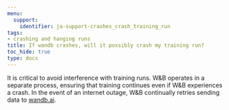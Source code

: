 ```yaml
---
menu:
  support:
    identifier: ja-support-crashes_crash_training_run
tags:
- crashing and hanging runs
title: If wandb crashes, will it possibly crash my training run?
toc_hide: true
type: docs
---
```


It is critical to avoid interference with training runs. W&B operates in a separate process, ensuring that training continues even if W&B experiences a crash. In the event of an internet outage, W&B continually retries sending data to [wandb.ai](https://wandb.ai).
